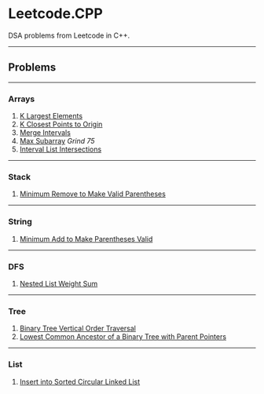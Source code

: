 # Leetcode.CPP


DSA problems from Leetcode in C++.

---------------------------------------------


## Problems

---------------------------------------------

### Arrays

1. [K Largest Elements](src/cpp/problems/arrays/k_largest_215)
2. [K Closest Points to Origin](src/cpp/problems/arrays/k_closest_points_to_origin_973)
3. [Merge Intervals](src/cpp/problems/arrays/merge_intervals_56)
4. [Max Subarray](src/cpp/problems/arrays/max_subarray_53)  *Grind 75*
5. [Interval List Intersections](src/cpp/problems/arrays/interval_list_intersections_986)

---------------------------------------------

### Stack
1. [Minimum Remove to Make Valid Parentheses](src/cpp/problems/stack/min_rm_make_valid_paren_1249)

---------------------------------------------
### String
1. [Minimum Add to Make Parentheses Valid](src/cpp/problems/string/min_add_to_make_parentheses_valid_921)
---------------------------------------------
### DFS
1. [Nested List Weight Sum](src/cpp/problems/dfs/nested_list_weight_sum_339)

---------------------------------------------

### Tree
1. [Binary Tree Vertical Order Traversal](src/cpp/problems/tree/bin_tree_vert_order_traversal_314)
2. [Lowest Common Ancestor of a Binary Tree with Parent Pointers](src/cpp/problems/tree/lowest_common_anscestor_binary_tree_1650)

---------------------------------------------

### List
1. [Insert into Sorted Circular Linked List](src/cpp/problems/list/insert_into_sorted_circular_linked_list_708)
